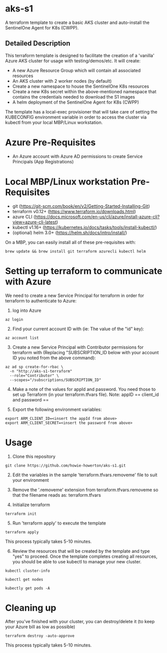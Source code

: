 # aks-s1
A terraform template to create a basic AKS cluster and auto-install the SentinelOne Agent for K8s (CWPP).

## Detailed Description

This terraform template is designed to facilitate the creation of a 'vanilla' Azure AKS cluster for usage with testing/demos/etc.
It will create:
- A new Azure Resource Group which will contain all associated resources
- An AKS cluster with 2 worker nodes (by default)
- Create a new namespace to house the SentinelOne K8s resources
- Create a new K8s secret within the above-mentioned namespace that contains the credentials needed to download the S1 images
- A helm deployment of the SentinelOne Agent for K8s (CWPP)

The template has a local-exec provisioner that will take care of setting the KUBECONFIG environment variable in order to access the cluster via kubectl from your local MBP/Linux workstation.

# Azure Pre-Requisites
- An Azure account with Azure AD permissions to create Service Principals (App Registrations)

# Local MBP/Linux workstation Pre-Requisites
- git (https://git-scm.com/book/en/v2/Getting-Started-Installing-Git)
- terraform v0.12+ (https://www.terraform.io/downloads.html)
- azure CLI (https://docs.microsoft.com/en-us/cli/azure/install-azure-cli?view=azure-cli-latest)
- kubectl v1.16+ (https://kubernetes.io/docs/tasks/tools/install-kubectl/)
- (optional) helm 3.0+ (https://helm.sh/docs/intro/install/)

On a MBP, you can easily install all of these pre-requisites with:
```
brew update && brew install git terraform azurecli kubectl helm
```

# Setting up terraform to communicate with Azure
We need to create a new Service Principal for terraform in order for terraform to authenticate to Azure:
1. log into Azure
```
az login
```
2. Find your current account ID with (ie: The value of the "id" key):
```
az account list
```
3. Create a new Service Principal with Contributor permissions for terraform with (Replacing "SUBSCRIPTION_ID below with your account ID you noted from the above command):
```
az ad sp create-for-rbac \
  -n "http://aks-s1-terraform"
  --role="Contributor" \
  --scopes="/subscriptions/SUBSCRIPTION_ID"
```
4. Make a note of the values for appId and password. You need those to set up Terraform (in your terraform.tfvars file).
Note: appID == client_id and password == 

5. Export the following environment variables:
```
export ARM_CLIENT_ID=<insert the appId from above>
export ARM_CLIENT_SECRET=<insert the password from above>
```

# Usage
1. Clone this repository
```
git clone https://github.com/howie-howerton/aks-s1.git
```
2. Edit the variables in the sample 'terraform.tfvars.removeme' file to suit your environment

3. Remove the '.removeme' extension from terraform.tfvars.removeme so that the filename reads as: terraform.tfvars

4. Initialize terraform
```
terraform init
```
5. Run 'terraform apply' to execute the template
```
terraform apply
```
   This process typically takes 5-10 minutes.

6. Review the resources that will be created by the template and type "yes" to proceed.
   Once the template completes creating all resources, you should be able to use kubectl to manage your new cluster.
```
kubectl cluster-info
```
```
kubectl get nodes
```
```
kubectly get pods -A
```

# Cleaning up
After you've finished with your cluster, you can destroy/delete it (to keep your Azure bill as low as possible)
```
terraform destroy -auto-approve
```
   This process typically takes 5-10 minutes.
